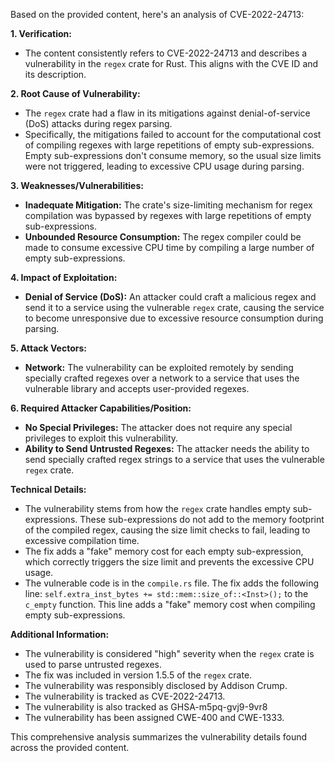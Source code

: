 Based on the provided content, here's an analysis of CVE-2022-24713:

**1. Verification:**
   - The content consistently refers to CVE-2022-24713 and describes a vulnerability in the `regex` crate for Rust. This aligns with the CVE ID and its description.

**2. Root Cause of Vulnerability:**
   - The `regex` crate had a flaw in its mitigations against denial-of-service (DoS) attacks during regex parsing.
   - Specifically, the mitigations failed to account for the computational cost of compiling regexes with large repetitions of empty sub-expressions. Empty sub-expressions don't consume memory, so the usual size limits were not triggered, leading to excessive CPU usage during parsing.

**3. Weaknesses/Vulnerabilities:**
   - **Inadequate Mitigation:** The crate's size-limiting mechanism for regex compilation was bypassed by regexes with large repetitions of empty sub-expressions.
   - **Unbounded Resource Consumption:** The regex compiler could be made to consume excessive CPU time by compiling a large number of empty sub-expressions.

**4. Impact of Exploitation:**
   - **Denial of Service (DoS):** An attacker could craft a malicious regex and send it to a service using the vulnerable `regex` crate, causing the service to become unresponsive due to excessive resource consumption during parsing.

**5. Attack Vectors:**
   - **Network:** The vulnerability can be exploited remotely by sending specially crafted regexes over a network to a service that uses the vulnerable library and accepts user-provided regexes.

**6. Required Attacker Capabilities/Position:**
   - **No Special Privileges:** The attacker does not require any special privileges to exploit this vulnerability.
   - **Ability to Send Untrusted Regexes:** The attacker needs the ability to send specially crafted regex strings to a service that uses the vulnerable `regex` crate.

**Technical Details:**

*   The vulnerability stems from how the `regex` crate handles empty sub-expressions. These sub-expressions do not add to the memory footprint of the compiled regex, causing the size limit checks to fail, leading to excessive compilation time.
*   The fix adds a "fake" memory cost for each empty sub-expression, which correctly triggers the size limit and prevents the excessive CPU usage.
*   The vulnerable code is in the `compile.rs` file. The fix adds the following line:
    `self.extra_inst_bytes += std::mem::size_of::<Inst>();`
    to the `c_empty` function. This line adds a "fake" memory cost when compiling empty sub-expressions.

**Additional Information:**

*   The vulnerability is considered "high" severity when the `regex` crate is used to parse untrusted regexes.
*   The fix was included in version 1.5.5 of the `regex` crate.
*   The vulnerability was responsibly disclosed by Addison Crump.
*   The vulnerability is tracked as CVE-2022-24713.
*   The vulnerability is also tracked as GHSA-m5pq-gvj9-9vr8
*   The vulnerability has been assigned CWE-400 and CWE-1333.

This comprehensive analysis summarizes the vulnerability details found across the provided content.
